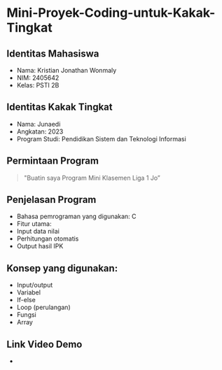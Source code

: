 # Mini-Proyek-Coding-untuk-Kakak-Tingkat

## Identitas Mahasiswa
- Nama: Kristian Jonathan Wonmaly
- NIM: 2405642
- Kelas: PSTI 2B

## Identitas Kakak Tingkat
- Nama: Junaedi
- Angkatan: 2023
- Program Studi: Pendidikan Sistem dan Teknologi Informasi

## Permintaan Program
> "Buatin saya Program Mini Klasemen Liga 1 Jo”

## Penjelasan Program
- Bahasa pemrograman yang digunakan: C
- Fitur utama:
 - Input data nilai
 - Perhitungan otomatis
 - Output hasil IPK

## Konsep yang digunakan:
 - Input/output
 - Variabel
 - If-else
 - Loop (perulangan)
 - Fungsi
 - Array

## Link Video Demo
-
